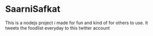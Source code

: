 # SaarniSafkat
This is a nodejs project i made for fun and kind of for others to use. It tweets the foodlist everyday to this twitter account